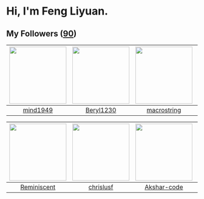 # Hi, I'm Feng Liyuan.

## My Followers ([90](https://github.com/SunRunAway?tab=followers))

| <img src="https://avatars.githubusercontent.com/u/19871320?v=4" width="150" height="150" /> | <img src="https://avatars.githubusercontent.com/u/23115833?v=4" width="150" height="150" /> | <img src="https://avatars.githubusercontent.com/u/35601156?v=4" width="150" height="150" /> | <img src="https://avatars.githubusercontent.com/u/20949383?v=4" width="150" height="150" /> |
| :-----------------------------------------------------------------------------------------: | :-----------------------------------------------------------------------------------------: | :-----------------------------------------------------------------------------------------: | :-----------------------------------------------------------------------------------------: |
|                           [mind1949](https://github.com/mind1949)                           |                          [Beryl1230](https://github.com/Beryl1230)                          |                        [macrostring](https://github.com/macrostring)                        |                           [Sixzeroo](https://github.com/Sixzeroo)                           |

| <img src="https://avatars.githubusercontent.com/u/41809508?v=4" width="150" height="150" /> | <img src="https://avatars.githubusercontent.com/u/1543151?v=4" width="150" height="150" /> | <img src="https://avatars.githubusercontent.com/u/59618640?v=4" width="150" height="150" /> | <img src="https://avatars.githubusercontent.com/u/2445111?v=4" width="150" height="150" /> |
| :-----------------------------------------------------------------------------------------: | :----------------------------------------------------------------------------------------: | :-----------------------------------------------------------------------------------------: | :----------------------------------------------------------------------------------------: |
|                        [Reminiscent](https://github.com/Reminiscent)                        |                          [chrislusf](https://github.com/chrislusf)                         |                        [Akshar-code](https://github.com/Akshar-code)                        |                           [hyperpro](https://github.com/hyperpro)                          |